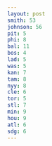 ```yaml
---
layout: post
smith: 53
johnson: 56
pit: 5
phi: 8
bal: 11
bos: 4
lad: 5
was: 5
kan: 7
tam: 8
nyy: 8
cle: 6
tor: 5
stl: 7
min: 9
hou: 9
atl: 6
sdg: 6
---
```

